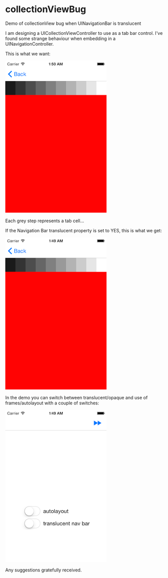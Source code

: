 # collectionViewBug
Demo of collectionView bug when UINavigationBar is translucent


I am designing a UICollectionViewController to use as a tab bar control. I've found some strange behaviour when embedding in a UINavigationController.

This is what we want:

<img src = "https://github.com/foundry/collectionViewBug/blob/master/screendumps/good.png">

Each grey step represents a tab cell...

If the Navigation Bar translucent property is set to YES,  this is what we get:

<img src = "https://github.com/foundry/collectionViewBug/blob/master/screendumps/bad.png">

In the demo you can switch between translucent/opaque and use of frames/autolayout with a couple of switches:

<img src = "https://github.com/foundry/collectionViewBug/blob/master/screendumps/switch.png">

Any suggestions gratefully received.





